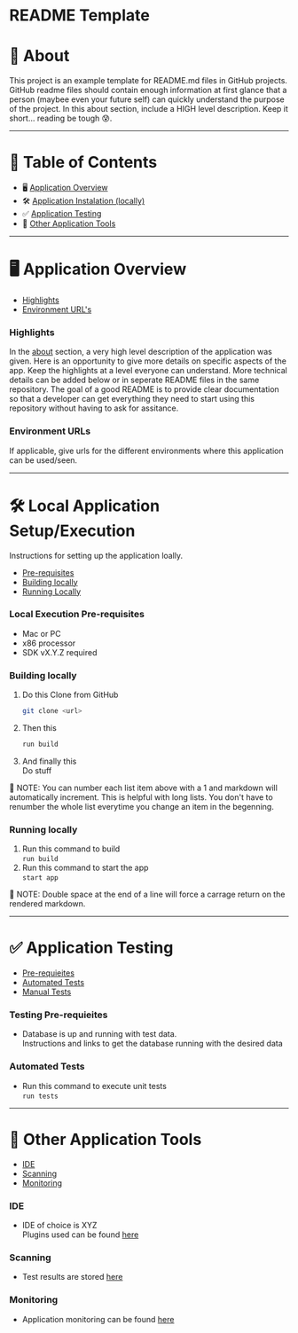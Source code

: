 # README Template

# :eyes: About
This project is an example template for README.md files in GitHub projects. GitHub readme files should contain enough information at first glance that a person (maybee even your future self) can quickly understand the purpose of the project. In this about section, include a HIGH level description. Keep it short... reading be tough :cold_sweat:.

---
# :newspaper: Table of Contents
  * :desktop_computer:     [Application Overview](#🖥️-application-overview)
  * :hammer_and_wrench:    [Application Instalation (locally)](#🛠️-local-application-setupexecution)
  * :white_check_mark:     [Application Testing](#✅-application-testing)
  * :link:                 [Other Application Tools](#🔗-other-application-tools)

---
# :desktop_computer: Application Overview
  * [Highlights](#highlights)
  * [Environment URL's](#environment-urls)

  ### Highlights

  In the [about](#👀-about) section, a very high level description of the application was given. Here is an opportunity to give more details on specific aspects of the app. Keep the highlights at a level everyone can understand. More technical details can be added below or in seperate README files in the same repository. The goal of a good README is to provide clear documentation so that a developer can get everything they need to start using this repository without having to ask for assitance.

  ### Environment URLs
  
  If applicable, give urls for the different environments where this application can be used/seen.

---
# :hammer_and_wrench: Local Application Setup/Execution
  Instructions for setting up the application loally.  

  * [Pre-requisites](#local-execution-pre-requisites)
  * [Building locally](#building-locally)
  * [Running Locally](#running-locally)

  ### Local Execution Pre-requisites
  * Mac or PC
  * x86 processor
  * SDK vX.Y.Z required
  
  ### Building locally
  1. Do this
     Clone from GitHub
      ```sh
      git clone <url>
      ```

  2. Then this  
      ```sh
      run build
      ```

  3. And finally this  
     Do stuff
  
  :ledger: NOTE: You can number each list item above with a 1 and markdown will automatically increment. This is helpful with long lists. You don't have to renumber the whole list everytime you change an item in the begenning.
  
  ### Running locally
  1. Run this command to build  
    `run build` 
  2. Run this command to start the app  
    `start app`

  :ledger: NOTE: Double space at the end of a line will force a carrage return on the rendered markdown.

---
# :white_check_mark: Application Testing
  * [Pre-requieites](#testing-pre-requieites)
  * [Automated Tests](#automated-tests)
  * [Manual Tests](#manual-tests)

  ### Testing Pre-requieites
  * Database is up and running with test data.  
    Instructions and links to get the database running with the desired data

  ### Automated Tests
  * Run this command to execute unit tests  
    `run tests` 

---
# :link: Other Application Tools
  * [IDE](#ide)
  * [Scanning](#scanning)
  * [Monitoring](#monitoring)

  ### IDE
  * IDE of choice is XYZ  
    Plugins used can be found [here](fakeLink)
  
  ### Scanning
  * Test results are stored [here](fakeLink)  
  
  ### Monitoring
  * Application monitoring can be found [here](fakeLink)